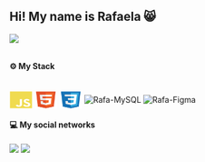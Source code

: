 ## Hi! My name is Rafaela 😸

<div>
  <a href="https://beacons.ai/rafxhs"></a>
  <img height="180em" src="https://github-readme-stats.vercel.app/api?username=rafxhs&show_icons=true&theme=tokyonight&include_all_commits=true&count_private=true"/>
</div>

##

<h4>⚙️ My Stack</h4>

<div style="display: inline_block"><br>
  <img align="center" alt="Rafa-Js" height="30" width="40" src="https://raw.githubusercontent.com/devicons/devicon/master/icons/javascript/javascript-plain.svg">
  <img align="center" alt="Rafa-HTML" height="30" width="40" src="https://raw.githubusercontent.com/devicons/devicon/master/icons/html5/html5-original.svg">
  <img align="center" alt="Rafa-CSS" height="30" width="40" src="https://raw.githubusercontent.com/devicons/devicon/master/icons/css3/css3-original.svg">
  <img align="center" alt="Rafa-MySQL" height="30" width="40" src="https://cdn.jsdelivr.net/gh/devicons/devicon@latest/icons/mysql/mysql-original.svg">
  <img align="center" alt="Rafa-Figma" height="30" width="30" src="https://raw.githubusercontent.com/marwin1991/profile-technology-icons/refs/heads/main/icons/figma.png">
</div>

<h4>💻 My social networks</h4>

<div>
   <a href="https://www.instagram.com/rafxhs/" target="_blank"><img src="https://img.shields.io/badge/-Instagram-%23E4405F?style=for-the-badge&logo=instagram&logoColor=white" target="_blank"></a>
  <a href="https://www.linkedin.com/in/rafaela-neves-346535219/" target="_blank"><img src="https://img.shields.io/badge/LinkedIn-0077B5?style=for-the-badge&logo=linkedin&logoColor=white" target="_blank"></a>
</div>

          
